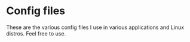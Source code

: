 # Config files
These are the various config files I use in various applications and Linux distros. Feel free to use.
